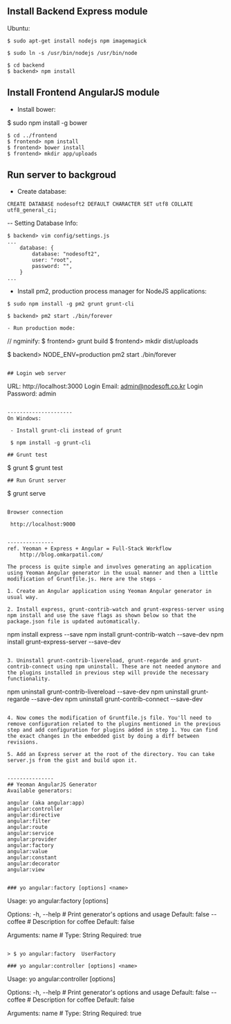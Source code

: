 ## Install Backend Express module
Ubuntu:
```
$ sudo apt-get install nodejs npm imagemagick

$ sudo ln -s /usr/bin/nodejs /usr/bin/node
```

```
$ cd backend
$ backend> npm install
```

## Install Frontend AngularJS module
- Install bower:

 $ sudo npm install -g bower

```
$ cd ../frontend
$ frontend> npm install
$ frontend> bower install
$ frontend> mkdir app/uploads
```

## Run server to backgroud
- Create database:
```
CREATE DATABASE nodesoft2 DEFAULT CHARACTER SET utf8 COLLATE utf8_general_ci;
```
-- Setting Database Info:
```
$ backend> vim config/settings.js
...
    database: {
        database: "nodesoft2",
        user: "root",
        password: "",
    }
...
```

- Install pm2, production process manager for NodeJS applications:
```
$ sudo npm install -g pm2 grunt grunt-cli

$ backend> pm2 start ./bin/forever

- Run production mode:
```
// ngminify:
$ frontend> grunt build
$ frontend> mkdir dist/uploads

$ backend> NODE_ENV=production pm2 start ./bin/forever
```

## Login web server
```
URL:  http://localhost:3000
Login Email: admin@nodesoft.co.kr
Login Password: admin
```

---------------------
On Windows:

 - Install grunt-cli instead of grunt

 $ npm install -g grunt-cli

## Grunt test

```
$ grunt 
$ grunt test
```
## Run Grunt server

```
$ grunt serve
```

Browser connection

 http://localhost:9000


---------------
ref. Yeoman + Express + Angular = Full-Stack Workflow
	http://blog.omkarpatil.com/

The process is quite simple and involves generating an application using Yeoman Angular generator in the usual manner and then a little modification of Gruntfile.js. Here are the steps - 

1. Create an Angular application using Yeoman Angular generator in usual way.

2. Install express, grunt-contrib-watch and grunt-express-server using npm install and use the save flags as shown below so that the package.json file is updated automatically.

```
npm install express --save
npm install grunt-contrib-watch --save-dev
npm install grunt-express-server --save-dev
```

3. Uninstall grunt-contrib-livereload, grunt-regarde and grunt-contrib-connect using npm uninstall. These are not needed anymore and the plugins installed in previous step will provide the necessary functionality.

```
npm uninstall grunt-contrib-livereload --save-dev
npm uninstall grunt-regarde --save-dev
npm uninstall grunt-contrib-connect --save-dev
```

4. Now comes the modification of Gruntfile.js file. You'll need to remove configuration related to the plugins mentioned in the previous step and add configuration for plugins added in step 1. You can find the exact changes in the embedded gist by doing a diff between revisions.

5. Add an Express server at the root of the directory. You can take server.js from the gist and build upon it. 	


---------------
## Yeoman AngularJS Generator
Available generators:

angular (aka angular:app)
angular:controller
angular:directive
angular:filter
angular:route
angular:service
angular:provider
angular:factory
angular:value
angular:constant
angular:decorator
angular:view


### yo angular:factory [options] <name>

```
Usage:
  yo angular:factory [options] <name>

Options:
  -h,   --help    # Print generator's options and usage  Default: false
        --coffee  # Description for coffee               Default: false

Arguments:
  name  # Type: String  Required: true
```

> $ yo angular:factory  UserFactory

### yo angular:controller [options] <name>

```
Usage:
  yo angular:controller [options] <name>

Options:
  -h,   --help    # Print generator's options and usage  Default: false
        --coffee  # Description for coffee               Default: false

Arguments:
  name  # Type: String  Required: true
```
